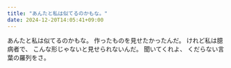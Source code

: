 ```yaml
---
title: "あんたと私は似てるのかもな。"
date: 2024-12-20T14:05:41+09:00
---
```

あんたと私は似てるのかもな。
作ったものを見せたかったんだ。
けれど私は臆病者で、
こんな形じゃないと見せられないんだ。
聞いてくれよ、
くだらない言葉の羅列をさ。
